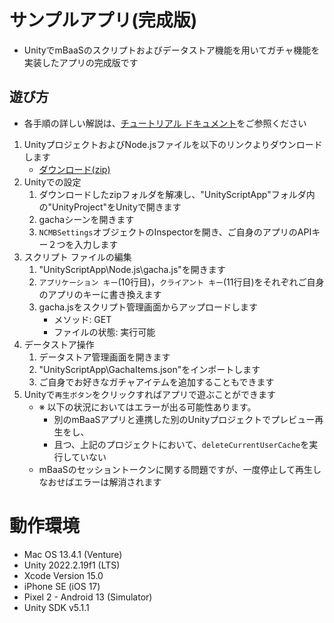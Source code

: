 # サンプルアプリ(完成版)
* UnityでmBaaSのスクリプトおよびデータストア機能を用いてガチャ機能を実装したアプリの完成版です
## 遊び方
* 各手順の詳しい解説は、[チュートリアル ドキュメント](https://nifcloud-mbaas.github.io/UnityScriptApp/#1)をご参照ください
1. UnityプロジェクトおよびNode.jsファイルを以下のリンクよりダウンロードします
    + [ダウンロード(zip)](https://codeload.github.com/NIFCloud-mbaas/UnityScriptApp/zip/release/2023)
1. Unityでの設定
    1. ダウンロードしたzipフォルダを解凍し、"UnityScriptApp"フォルダ内の"UnityProject"をUnityで開きます
    1. gachaシーンを開きます
    1. `NCMBSettings`オブジェクトのInspectorを開き、ご自身のアプリのAPIキー２つを入力します
1. スクリプト ファイルの編集
    1. "UnityScriptApp\Node.js\gacha.js"を開きます
    1. `アプリケーション キー`(10行目)，`クライアント キー`(11行目)をそれぞれご自身のアプリのキーに書き換えます
    1. gacha.jsをスクリプト管理画面からアップロードします
        * メソッド: GET
        * ファイルの状態: 実行可能
1. データストア操作
    1. データストア管理画面を開きます
    1. "UnityScriptApp\GachaItems.json"をインポートします
    1. ご自身でお好きなガチャアイテムを追加することもできます
1. Unityで`再生ボタン`をクリックすればアプリで遊ぶことができます
    * ※ 以下の状況においてはエラーが出る可能性あります。
        + 別のmBaaSアプリと連携した別のUnityプロジェクトでプレビュー再生をし、
        + 且つ、上記のプロジェクトにおいて、`deleteCurrentUserCache`を実行していない
    * mBaaSのセッショントークンに関する問題ですが、一度停止して再生しなおせばエラーは解消されます

# 動作環境

* Mac OS 13.4.1 (Venture)
* Unity 2022.2.19f1 (LTS)
* Xcode Version 15.0
* iPhone SE (iOS 17)
* Pixel 2 - Android 13 (Simulator)
* Unity SDK v5.1.1

